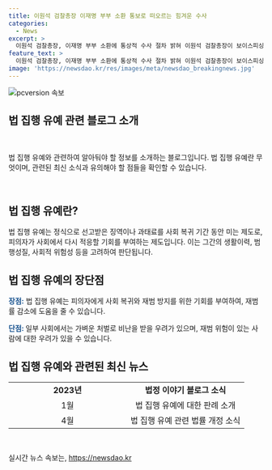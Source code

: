 ```yaml
---
title: 이원석 검찰총장 이재명 부부 소환 통보로 떠오르는 힘겨운 수사
categories:
  - News
excerpt: >
  이원석 검찰총장, 이재명 부부 소환에 통상적 수사 절차 밝혀 이원석 검찰총장이 보이스피싱 범죄 예방 간담회 참석 중 경기도 법인카드 의혹과 관련해 이재명 전 더불어민주당 대표 부부 소환에 대해 통상적 수사 절차라고 설명했다. 이전 대표와 배우자에게 피의자 신분 출석 통보된 것과 관련, 2018~2019년 도청 별정직 공무원에게 개인 음식값 등을 경기도 법인카드로 결제한 의혹이 제기되었으며 관련된 배씨는 공직선거법 위반 혐의로 집행유예 처분받았다.
feature_text: >
  이원석 검찰총장, 이재명 부부 소환에 통상적 수사 절차 밝혀 이원석 검찰총장이 보이스피싱 범죄 예방 간담회 참석 중 경기도 법인카드 의혹과 관련해 이재명 전 더불어민주당 대표 부부 소환에 대해 통상적 수사 절차라고 설명했다. 이전 대표와 배우자에게 피의자 신분 출석 통보된 것과 관련, 2018~2019년 도청 별정직 공무원에게 개인 음식값 등을 경기도 법인카드로 결제한 의혹이 제기되었으며 관련된 배씨는 공직선거법 위반 혐의로 집행유예 처분받았다.
image: 'https://newsdao.kr/res/images/meta/newsdao_breakingnews.jpg'
---
```


<p><img src="https://newsdao.kr/res/images/meta/newsdao_breakingnews.jpg" alt="pcversion 속보" /></p>

<h2 data-ke-size="size26">법 집행 유예 관련 블로그 소개</h2>

<p data-ke-size="size16">&nbsp;</p>

<p>법 집행 유예와 관련하여 알아둬야 할 정보를 소개하는 블로그입니다. 법 집행 유예란 무엇이며, 관련된 최신 소식과 유의해야 할 점들을 확인할 수 있습니다.</p>

<p data-ke-size="size16">&nbsp;</p>

<h2 data-ke-size="size22">법 집행 유예란?</h2>

<p data-ke-size="size16">법 집행 유예는 정식으로 선고받은 징역이나 과태료를 사회 복귀 기간 동안 미는 제도로, 피의자가 사회에서 다시 적응할 기회를 부여하는 제도입니다. 이는 그간의 생활이력, 범행성질, 사회적 위험성 등을 고려하여 판단됩니다.</p> 

<h2 data-ke-size="size22">법 집행 유예의 장단점</h2>

<p data-ke-size="size16">
    <b><span style="color: #1a5490;">장점:</span></b> 법 집행 유예는 피의자에게 사회 복귀와 재범 방지를 위한 기회를 부여하여, 재범률 감소에 도움을 줄 수 있습니다.
</p>

<p data-ke-size="size16">
    <b><span style="color: #1a5490;">단점: </span></b>일부 사회에서는 가벼운 처벌로 비난을 받을 우려가 있으며, 재범 위험이 있는 사람에 대한 우려가 있을 수 있습니다.
</p>

<h2 data-ke-size="size22">법 집행 유예와 관련된 최신 뉴스</h2>

<table>
    <colgroup>
        <col width="50%" />
        <col width="50%" />
    </colgroup>
    <tr>
        <td style="text-align: center; height: 17px;"><b>2023년</b></td>
        <td style="text-align: center; height: 17px;"><b>법정 이야기 블로그 소식</b></td>
    </tr>
    <tr>
        <td style="text-align: center; height: 17px;">1월</td>
        <td style="text-align: center; height: 17px;">법 집행 유예에 대한 판례 소개</td>
    </tr>
    <tr>
        <td style="text-align: center; height: 17px;">4월</td>
        <td style="text-align: center; height: 17px;">법 집행 유예 관련 법률 개정 소식</td>
    </tr>
</table>

<p data-ke-size="size16">&nbsp;</p>
실시간 뉴스 속보는, <a href="https://newsdao.kr" rel="dofollow">https://newsdao.kr</a>


